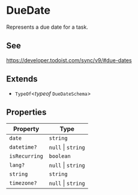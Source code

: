 # DueDate

Represents a due date for a task.

## See

https://developer.todoist.com/sync/v9/#due-dates

## Extends

-   `TypeOf`\<_typeof_ `DueDateSchema`\>

## Properties

| Property                               | Type               |
| -------------------------------------- | ------------------ |
| <a id="date"></a> `date`               | `string`           |
| <a id="datetime"></a> `datetime?`      | `null` \| `string` |
| <a id="isrecurring"></a> `isRecurring` | `boolean`          |
| <a id="lang"></a> `lang?`              | `null` \| `string` |
| <a id="string"></a> `string`           | `string`           |
| <a id="timezone"></a> `timezone?`      | `null` \| `string` |
